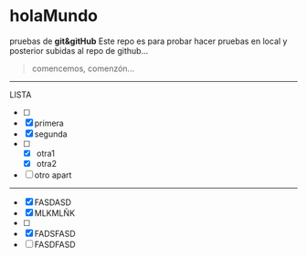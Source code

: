 # holaMundo
pruebas de **git&amp;gitHub**
Este repo es para probar hacer pruebas en local y posterior subidas al repo de github...
>comencemos, comenzón...
---
LISTA

- [ ] 
- [x] primera
- [x] segunda
- [ ] 
  - [x] otra1
  - [x] otra2
- [ ] otro apart

---
- [x] FASDASD
- [x] MLKMLÑK
- [ ] 
 - [x] FADSFASD
 - [ ] FASDFASD
